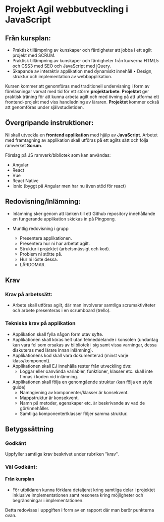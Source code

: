# Projekt Agil webbutveckling i JavaScript

## Från kursplan: 
* Praktisk tillämpning av kunskaper och färdigheter att jobba i ett agilt projekt med SCRUM.
* Praktisk tillämpning av kunskaper och färdigheter från kurserna HTML5 och CSS3 med SEO och JavaScript med jQuery.
* Skapande av interaktiv applikation med dynamiskt innehåll • Design, struktur och implementation av webbapplikation.

Kursen kommer att genomföras med traditionell undervisning i form av föreläsningar varvat med tid för ett större **projektarbete**. **Projektet** ger praktisk träning för att kunna arbeta agilt och med övning på att utforma ett frontend-projekt med viss handledning av läraren. **Projektet** kommer också att genomföras under självstudietiden.

## Övergripande instruktioner:

Ni skall utveckla en **frontend applikation** med hjälp av **JavaScript**. Arbetet med framtagning av applikation skall utföras på ett agilts sätt och följa ramverket **Scrum**.

Förslag på JS ramverk/bibliotek som kan användas:

* Angular
* React
* Vue
* React Native
* Ionic (byggt på Angular men har nu även stöd för react)

## Redovisning/Inlämning:

* Inlämning sker genom att länken till ett Github repository innehållande en fungerande applikation skickas in på Pingpong.

* Muntlig redovisning i grupp
  * Presentera applikationen.
  * Presentera hur ni har arbetat agilt.
  * Struktur i projektet (arbetsmässigt och kod).
  * Problem ni stötte på.
  * Hur ni löste dessa.
  * LÄRDOMAR.

## Krav
### Krav på arbetssätt:

* Arbete skall utföras agilt, där man involverar samtliga scrumaktiviteter och arbete presenteras i en scrumboard (trello).

### Tekniska krav på applikation

* Applikation skall fylla någon form utav syfte.
* Applikationen skall köras helt utan felmeddelande i konsolen (undantag kan vara fel som orsakas av bilbliotek i sig samt vissa varningar, dessa diskuteras med lärare innan inlämning).
* Applikationens kod skall vara dokumenterad (minst varje klass/komponent).
* Applikationen skall EJ innehålla rester från utveckling dvs:
  * Loggar eller oanvända variabler, funktioner, klasser etc. skall inte finnas i koden vid inlämning.
* Applikationen skall följa en genomgående struktur (kan följa en style guide)
  * Namngivning av komponenter/klasser är konsekvent.
  * Mappstruktur är konsekvent.
  * Namn på metoder, egenskaper etc. är beskrivande av vad de gör/innehåller.
  * Samtliga komponenter/klasser följer samma struktur.

## Betygssättning

### Godkänt

Uppfyller samtliga krav beskrivet under rubriken "krav".

### Väl Godkänt:

#### Från kursplan 
* För utbildaren kunna förklara detaljerat kring samtliga delar i projektet inklusive implementationen samt resonera kring möjligheter och begränsningar i implementationen.

Detta redovisas i uppgiften i form av en rapport där man berör punkterna ovan.